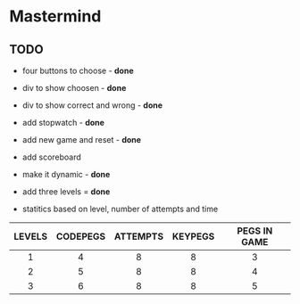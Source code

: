# Mastermind

## TODO
* four buttons to choose - **done**
* div to show choosen - **done**
* div to show correct and wrong - **done** 
* add stopwatch - **done**
* add new game and reset - **done**
* add scoreboard

* make it dynamic - **done**
* add three levels = **done**

* statitics based on level, number of attempts and time

| **LEVELS** | **CODEPEGS** | **ATTEMPTS** | **KEYPEGS** | **PEGS IN GAME** |
| :--------: | :----------: | :----------: | :---------: | :--------------: |
|     1      |      4       |      8       |      8      |        3         |
|     2      |      5       |      8       |      8      |        4         |
|     3      |      6       |      8       |      8      |        5         |